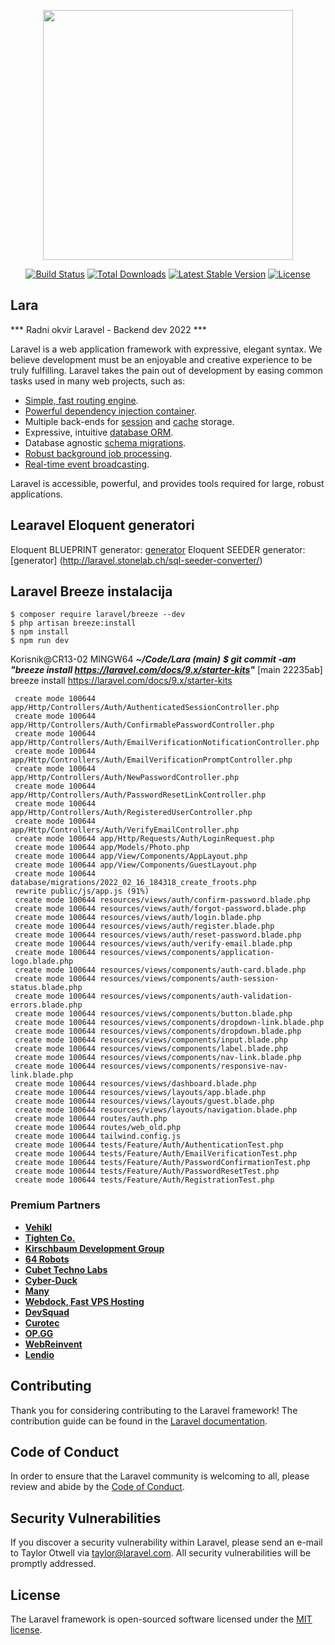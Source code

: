 <p align="center"><a href="https://laravel.com" target="_blank"><img src="https://raw.githubusercontent.com/laravel/art/master/logo-lockup/5%20SVG/2%20CMYK/1%20Full%20Color/laravel-logolockup-cmyk-red.svg" width="400"></a></p>

<p align="center">
<a href="https://travis-ci.org/laravel/framework"><img src="https://travis-ci.org/laravel/framework.svg" alt="Build Status"></a>
<a href="https://packagist.org/packages/laravel/framework"><img src="https://img.shields.io/packagist/dt/laravel/framework" alt="Total Downloads"></a>
<a href="https://packagist.org/packages/laravel/framework"><img src="https://img.shields.io/packagist/v/laravel/framework" alt="Latest Stable Version"></a>
<a href="https://packagist.org/packages/laravel/framework"><img src="https://img.shields.io/packagist/l/laravel/framework" alt="License"></a>
</p>

## Lara
*** Radni okvir Laravel - Backend dev 2022 ***

Laravel is a web application framework with expressive, elegant syntax. We believe development must be an enjoyable and creative experience to be truly fulfilling. Laravel takes the pain out of development by easing common tasks used in many web projects, such as:

- [Simple, fast routing engine](https://laravel.com/docs/routing).
- [Powerful dependency injection container](https://laravel.com/docs/container).
- Multiple back-ends for [session](https://laravel.com/docs/session) and [cache](https://laravel.com/docs/cache) storage.
- Expressive, intuitive [database ORM](https://laravel.com/docs/eloquent).
- Database agnostic [schema migrations](https://laravel.com/docs/migrations).
- [Robust background job processing](https://laravel.com/docs/queues).
- [Real-time event broadcasting](https://laravel.com/docs/broadcasting).

Laravel is accessible, powerful, and provides tools required for large, robust applications.

## Learavel Eloquent generatori

Eloquent BLUEPRINT generator: [generator](https://laravelarticle.com/laravel-migration-generator-online)
Eloquent SEEDER generator: [generator] (http://laravel.stonelab.ch/sql-seeder-converter/)

## Laravel Breeze instalacija
```
$ composer require laravel/breeze --dev
$ php artisan breeze:install
$ npm install
$ npm run dev
```

Korisnik@CR13-02 MINGW64 ***~/Code/Lara (main)***
***$ git commit -am "breeze install https://laravel.com/docs/9.x/starter-kits"***
[main 22235ab] breeze install https://laravel.com/docs/9.x/starter-kits
``` 55 files changed, 26392 insertions(+), 23 deletions(-)
 create mode 100644 app/Http/Controllers/Auth/AuthenticatedSessionController.php
 create mode 100644 app/Http/Controllers/Auth/ConfirmablePasswordController.php
 create mode 100644 app/Http/Controllers/Auth/EmailVerificationNotificationController.php
 create mode 100644 app/Http/Controllers/Auth/EmailVerificationPromptController.php
 create mode 100644 app/Http/Controllers/Auth/NewPasswordController.php
 create mode 100644 app/Http/Controllers/Auth/PasswordResetLinkController.php
 create mode 100644 app/Http/Controllers/Auth/RegisteredUserController.php
 create mode 100644 app/Http/Controllers/Auth/VerifyEmailController.php
 create mode 100644 app/Http/Requests/Auth/LoginRequest.php
 create mode 100644 app/Models/Photo.php
 create mode 100644 app/View/Components/AppLayout.php
 create mode 100644 app/View/Components/GuestLayout.php
 create mode 100644 database/migrations/2022_02_16_184318_create_froots.php
 rewrite public/js/app.js (91%)
 create mode 100644 resources/views/auth/confirm-password.blade.php
 create mode 100644 resources/views/auth/forgot-password.blade.php
 create mode 100644 resources/views/auth/login.blade.php
 create mode 100644 resources/views/auth/register.blade.php
 create mode 100644 resources/views/auth/reset-password.blade.php
 create mode 100644 resources/views/auth/verify-email.blade.php
 create mode 100644 resources/views/components/application-logo.blade.php
 create mode 100644 resources/views/components/auth-card.blade.php
 create mode 100644 resources/views/components/auth-session-status.blade.php
 create mode 100644 resources/views/components/auth-validation-errors.blade.php
 create mode 100644 resources/views/components/button.blade.php
 create mode 100644 resources/views/components/dropdown-link.blade.php
 create mode 100644 resources/views/components/dropdown.blade.php
 create mode 100644 resources/views/components/input.blade.php
 create mode 100644 resources/views/components/label.blade.php
 create mode 100644 resources/views/components/nav-link.blade.php
 create mode 100644 resources/views/components/responsive-nav-link.blade.php
 create mode 100644 resources/views/dashboard.blade.php
 create mode 100644 resources/views/layouts/app.blade.php
 create mode 100644 resources/views/layouts/guest.blade.php
 create mode 100644 resources/views/layouts/navigation.blade.php
 create mode 100644 routes/auth.php
 create mode 100644 routes/web_old.php
 create mode 100644 tailwind.config.js
 create mode 100644 tests/Feature/Auth/AuthenticationTest.php
 create mode 100644 tests/Feature/Auth/EmailVerificationTest.php
 create mode 100644 tests/Feature/Auth/PasswordConfirmationTest.php
 create mode 100644 tests/Feature/Auth/PasswordResetTest.php
 create mode 100644 tests/Feature/Auth/RegistrationTest.php
```
 
### Premium Partners

- **[Vehikl](https://vehikl.com/)**
- **[Tighten Co.](https://tighten.co)**
- **[Kirschbaum Development Group](https://kirschbaumdevelopment.com)**
- **[64 Robots](https://64robots.com)**
- **[Cubet Techno Labs](https://cubettech.com)**
- **[Cyber-Duck](https://cyber-duck.co.uk)**
- **[Many](https://www.many.co.uk)**
- **[Webdock, Fast VPS Hosting](https://www.webdock.io/en)**
- **[DevSquad](https://devsquad.com)**
- **[Curotec](https://www.curotec.com/services/technologies/laravel/)**
- **[OP.GG](https://op.gg)**
- **[WebReinvent](https://webreinvent.com/?utm_source=laravel&utm_medium=github&utm_campaign=patreon-sponsors)**
- **[Lendio](https://lendio.com)**

## Contributing

Thank you for considering contributing to the Laravel framework! The contribution guide can be found in the [Laravel documentation](https://laravel.com/docs/contributions).

## Code of Conduct

In order to ensure that the Laravel community is welcoming to all, please review and abide by the [Code of Conduct](https://laravel.com/docs/contributions#code-of-conduct).

## Security Vulnerabilities

If you discover a security vulnerability within Laravel, please send an e-mail to Taylor Otwell via [taylor@laravel.com](mailto:taylor@laravel.com). All security vulnerabilities will be promptly addressed.

## License

The Laravel framework is open-sourced software licensed under the [MIT license](https://opensource.org/licenses/MIT).
